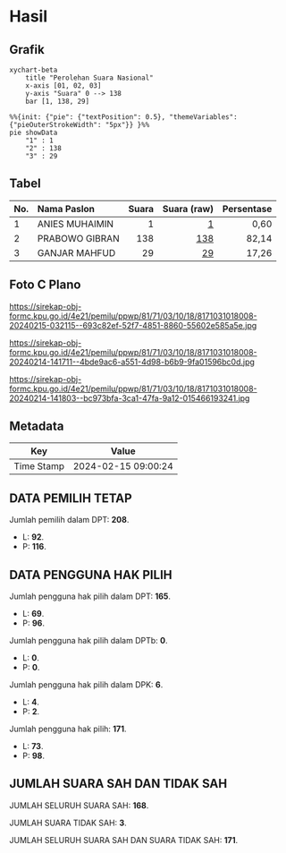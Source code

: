 # Hasil

## Grafik

```mermaid
xychart-beta
    title "Perolehan Suara Nasional"
    x-axis [01, 02, 03]
    y-axis "Suara" 0 --> 138
    bar [1, 138, 29]
```

```mermaid
%%{init: {"pie": {"textPosition": 0.5}, "themeVariables": {"pieOuterStrokeWidth": "5px"}} }%%
pie showData
    "1" : 1
    "2" : 138
    "3" : 29
```

## Tabel

| No. | Nama Paslon    | Suara | Suara (raw) | Persentase |
|:--- |:-------------- | -----:| -----------:| ----------:|
| 1   | ANIES MUHAIMIN | 1     | [1][p-1]    | 0,60       |
| 2   | PRABOWO GIBRAN | 138   | [138][p-2]  | 82,14      |
| 3   | GANJAR MAHFUD  | 29    | [29][p-3]   | 17,26      |


[p-1]: https://github.com/gigit-pemilu/pemilu-2024/blob/main/pilpres/hitung-suara/sub/81-maluku/sub/71-kota-ambon/sub/03-baguala/sub/1018-lateri/sub/008-tps/sub/paslon-1.txt
[p-2]: https://github.com/gigit-pemilu/pemilu-2024/blob/main/pilpres/hitung-suara/sub/81-maluku/sub/71-kota-ambon/sub/03-baguala/sub/1018-lateri/sub/008-tps/sub/paslon-2.txt
[p-3]: https://github.com/gigit-pemilu/pemilu-2024/blob/main/pilpres/hitung-suara/sub/81-maluku/sub/71-kota-ambon/sub/03-baguala/sub/1018-lateri/sub/008-tps/sub/paslon-3.txt

## Foto C Plano

https://sirekap-obj-formc.kpu.go.id/4e21/pemilu/ppwp/81/71/03/10/18/8171031018008-20240215-032115--693c82ef-52f7-4851-8860-55602e585a5e.jpg

https://sirekap-obj-formc.kpu.go.id/4e21/pemilu/ppwp/81/71/03/10/18/8171031018008-20240214-141711--4bde9ac6-a551-4d98-b6b9-9fa01596bc0d.jpg

https://sirekap-obj-formc.kpu.go.id/4e21/pemilu/ppwp/81/71/03/10/18/8171031018008-20240214-141803--bc973bfa-3ca1-47fa-9a12-015466193241.jpg


## Metadata

| Key        | Value               |
| ---------- | ------------------- |
| Time Stamp | 2024-02-15 09:00:24 |


## DATA PEMILIH TETAP

Jumlah pemilih dalam DPT: **208**.
 * L: **92**.
 * P: **116**.

## DATA PENGGUNA HAK PILIH

Jumlah pengguna hak pilih dalam DPT: **165**.
 * L: **69**.
 * P: **96**.

Jumlah pengguna hak pilih dalam DPTb: **0**.
 * L: **0**.
 * P: **0**.

Jumlah pengguna hak pilih dalam DPK: **6**.
 * L: **4**.
 * P: **2**.

Jumlah pengguna hak pilih: **171**.
 * L: **73**.
 * P: **98**.

## JUMLAH SUARA SAH DAN TIDAK SAH

JUMLAH SELURUH SUARA SAH: **168**.

JUMLAH SUARA TIDAK SAH: **3**.

JUMLAH SELURUH SUARA SAH DAN SUARA TIDAK SAH: **171**.


